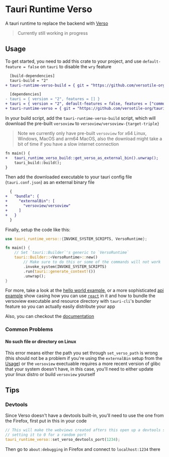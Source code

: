 # Tauri Runtime Verso

A tauri runtime to replace the backend with [Verso](https://github.com/versotile-org/verso)

> Currently still working in progress

## Usage

To get started, you need to add this crate to your project, and use `default-feature = false` on `tauri` to disable the `wry` feature

```diff
  [build-dependencies]
  tauri-build = "2"
+ tauri-runtime-verso-build = { git = "https://github.com/versotile-org/tauri-runtime-verso.git" }

  [dependencies]
- tauri = { version = "2", features = [] }
+ tauri = { version = "2", default-features = false, features = ["common-controls-v6"] }
+ tauri-runtime-verso = { git = "https://github.com/versotile-org/tauri-runtime-verso.git" }
```

In your build script, add the `tauri-runtime-verso-build` script, which will download the pre-built `versoview` to `versoview/versoview-{target-triple}`

> Note we currently only have pre-built `versoview` for x64 Linux, Windows, MacOS and arm64 MacOS, also the download might take a bit of time if you have a slow internet connection

```diff
fn main() {
+   tauri_runtime_verso_build::get_verso_as_external_bin().unwrap();
    tauri_build::build();
}
```

Then add the downloaded executable to your tauri config file (`tauri.conf.json`) as an external binary file

```diff
  {
+   "bundle": {
+     "externalBin": [
+       "versoview/versoview"
+     ]
+   }
  }
```

Finally, setup the code like this:

```rust
use tauri_runtime_verso::{INVOKE_SYSTEM_SCRIPTS, VersoRuntime};

fn main() {
    // Set `tauri::Builder`'s generic to `VersoRuntime`
    tauri::Builder::<VersoRuntime>::new()
        // Make sure to do this or some of the commands will not work
        .invoke_system(INVOKE_SYSTEM_SCRIPTS)
        .run(tauri::generate_context!())
        .unwrap();
}
```

For more, take a look at the [hello world example](examples/helloworld), or a more sophisticated [api example](examples/api) show casing how you can use [`react`](https://react.dev/) in it and how to bundle the versoview executable and resource directory with `tauri-cli`'s bundler feature so you can actually easily distribute your app

Also, you can checkout the [documentation](https://versotile-org.github.io/tauri-runtime-verso/tauri_runtime_verso)

### Common Problems

#### No such file or directory on Linux

This error means either the path you set through `set_verso_path` is wrong (this should not be a problem if you're using the `externalBin` setup from the [Usage](#usage)) or the `versoview` exectuable requires a more recent version of glibc that your system doesn't have, in this case, you'll need to either update your linux distro or build `versoview` yourself

## Tips

### Devtools

Since Verso doesn't have a devtools built-in, you'll need to use the one from the Firefox, first put in this in your code

```rust
// This will make the webviews created afters this open up a devtools server on this port,
// setting it to 0 for a random port
tauri_runtime_verso::set_verso_devtools_port(1234);
```

Then go to `about:debugging` in Firefox and connect to `localhost:1234` there
